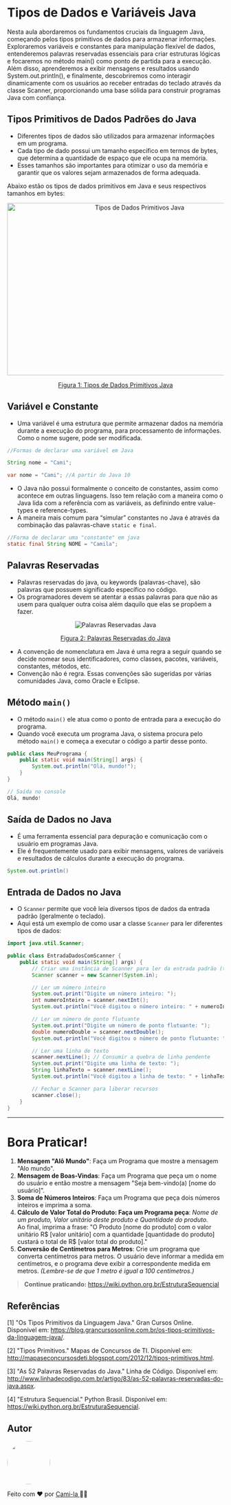 # Tipos de Dados e Variáveis Java

Nesta aula abordaremos os fundamentos cruciais da linguagem Java, começando pelos tipos primitivos de dados para armazenar informações.
Exploraremos variáveis e constantes para manipulação flexível de dados, entenderemos palavras reservadas essenciais para criar estruturas lógicas e focaremos no método main() como ponto de partida para a execução. Além disso, aprenderemos a exibir mensagens e resultados usando System.out.println(), e finalmente, descobriremos como interagir dinamicamente com os usuários ao receber entradas do teclado através da classe Scanner, proporcionando uma base sólida para construir programas Java com confiança.


## Tipos Primitivos de Dados Padrões do Java

- Diferentes tipos de dados são utilizados para armazenar informações em um programa. 
- Cada tipo de dado possui um tamanho específico em termos de bytes, que determina a quantidade de espaço que ele ocupa na memória.
-  Esses tamanhos são importantes para otimizar o uso da memória e garantir que os valores sejam armazenados de forma adequada. 
  
Abaixo estão os tipos de dados primitivos em Java e seus respectivos tamanhos em bytes:

<p align="center"> <img src="https://i.pinimg.com/originals/a5/dc/86/a5dc862f5d7ab0c1ccc4fb1dfd8585f1.png"  
width="600" height="400" alt="Tipos de Dados Primitivos Java"/></p>
<p align="center"><a href="http://b-one-informatica.blogspot.com/2016/10/tipos-de-datos-primitivos-java.html">Figura 1: Tipos de Dados Primitivos Java</a></p>


## Variável e Constante

- Uma variável é uma estrutura que permite armazenar dados na memória durante a execução do programa, para processamento de informações. Como o nome sugere, pode ser modificada.

```java
//Formas de declarar uma variável em Java

String nome = "Cami";

var nome = "Cami"; //A partir do Java 10
```

- O Java não possui formalmente o conceito de constantes, assim como acontece em outras linguagens. Isso tem relação com a maneira como o Java lida com a referência com as variáveis, as definindo entre value-types e reference-types.
- A maneira mais comum para “simular” constantes no Java é através da combinação das palavras-chave `static e final`.

```java
//Forma de declarar uma "constante" em java
static final String NOME = "Camila";
```

## Palavras Reservadas 

- Palavras reservadas do java, ou keywords (palavras-chave), são palavras que possuem significado específico no código.
- Os programadores devem se atentar a essas palavras para que não as usem para qualquer outra coisa além daquilo que elas se propõem a fazer.
  
<p align="center"> <img src="https://www.devmedia.com.br/imagens/javamagazine/ffdcap1fig01.jpg" alt="Palavras Reservadas Java"/></p>
<p align="center"><a href="http://www.linhadecodigo.com.br/artigo/83/as-52-palavras-reservadas-do-java.aspx">Figura 2: Palavras Reservadas do Java</a></p>

- A convenção de nomenclatura em Java é uma regra a seguir quando se decide nomear seus identificadores, como classes, pacotes, variáveis, constantes, métodos, etc.
- Convenção não é regra. Essas convenções são sugeridas por várias comunidades Java, como Oracle e Eclipse.

## Método `main()`

- O método `main()` ele atua como o ponto de entrada para a execução do programa. 
- Quando você executa um programa Java, o sistema procura pelo método `main()` e começa a executar o código a partir desse ponto.

```java
public class MeuPrograma {
    public static void main(String[] args) {
        System.out.println("Olá, mundo!");
    }
}

// Saída no console
Olá, mundo!
```

## Saída de Dados no Java 

- É uma ferramenta essencial para depuração e comunicação com o usuário em programas Java. 
- Ele é frequentemente usado para exibir mensagens, valores de variáveis ​​e resultados de cálculos durante a execução do programa.

```java
System.out.println()
```

## Entrada de Dados no Java

- O `Scanner` permite que você leia diversos tipos de dados da entrada padrão (geralmente o teclado). 
- Aqui está um exemplo de como usar a classe `Scanner` para ler diferentes tipos de dados:

```java
import java.util.Scanner;

public class EntradaDadosComScanner {
    public static void main(String[] args) {
        // Criar uma instância de Scanner para ler da entrada padrão (teclado)
        Scanner scanner = new Scanner(System.in);

        // Ler um número inteiro
        System.out.print("Digite um número inteiro: ");
        int numeroInteiro = scanner.nextInt();
        System.out.println("Você digitou o número inteiro: " + numeroInteiro);

        // Ler um número de ponto flutuante
        System.out.print("Digite um número de ponto flutuante: ");
        double numeroDouble = scanner.nextDouble();
        System.out.println("Você digitou o número de ponto flutuante: " + numeroDouble);

        // Ler uma linha de texto
        scanner.nextLine(); // Consumir a quebra de linha pendente
        System.out.print("Digite uma linha de texto: ");
        String linhaTexto = scanner.nextLine();
        System.out.println("Você digitou a linha de texto: " + linhaTexto);

        // Fechar o Scanner para liberar recursos
        scanner.close();
    }
}
```
---

# Bora Praticar!

1. **Mensagem "Alô Mundo"**: Faça um Programa que mostre a mensagem "Alo mundo". 
2. **Mensagem de Boas-Vindas**: Faça um Programa que peça um o nome do usuário e então mostre a mensagem "Seja bem-vindo(a) [nome do usuário]".  
3. **Soma de Números Inteiros**: Faça um Programa que peça dois números inteiros e imprima a soma. 
4. **Cálculo de Valor Total do Produto: Faça um Programa peça**: _Nome de um produto, Valor unitário deste produto e Quantidade do produto._<br>
Ao final, imprima a frase: "O Produto [nome do produto] com o valor unitário R$ [valor unitário] com a quantidade [quantidade do produto] custará o total de R$ [valor total do produto]."
5. **Conversão de Centímetros para Metros**: Crie um programa que converta centímetros para metros. O usuário deve informar a medida em centímetros, e o programa deve exibir a correspondente medida em metros. _(Lembre-se de que 1 metro é igual a 100 centímetros.)_

> **Continue praticando:** https://wiki.python.org.br/EstruturaSequencial

## Referências

[1] "Os Tipos Primitivos da Linguagem Java." Gran Cursos Online. Disponível em: https://blog.grancursosonline.com.br/os-tipos-primitivos-da-linguagem-java/.

[2] "Tipos Primitivos." Mapas de Concursos de TI. Disponível em: http://mapaseconcursosdeti.blogspot.com/2012/12/tipos-primitivos.html.

[3] "As 52 Palavras Reservadas do Java." Linha de Código. Disponível em: http://www.linhadecodigo.com.br/artigo/83/as-52-palavras-reservadas-do-java.aspx.

[4] "Estrutura Sequencial." Python Brasil. Disponível em: https://wiki.python.org.br/EstruturaSequencial.


## Autor

<a href="https://www.linkedin.com/in/cami-la/">
 <img style="border-radius: 50%;" src="https://avatars.githubusercontent.com/u/64323124?v=4" width="100px;" alt=""/></a>
<br>

Feito com ❤️ por <a href="https://www.instagram.com/camimi_la/" title="Instagram">Cami-la </a> 👋🏽 